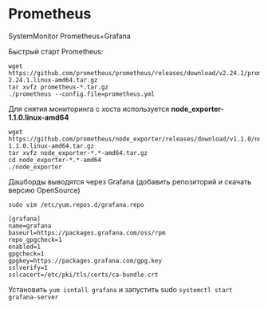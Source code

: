 # Prometheus
SystemMonitor Prometheus+Grafana

Быстрый старт Prometheus: 
```
wget https://github.com/prometheus/prometheus/releases/download/v2.24.1/prometheus-2.24.1.linux-amd64.tar.gz
tar xvfz prometheus-*.tar.gz
./prometheus --config.file=prometheus.yml
```
Для снятия мониторинга с хоста используется **node_exporter-1.1.0.linux-amd64**
```
wget https://github.com/prometheus/node_exporter/releases/download/v1.1.0/node_exporter-1.1.0.linux-amd64.tar.gz
tar xvfz node_exporter-*.*-amd64.tar.gz
cd node_exporter-*.*-amd64
./node_exporter
```

Дашборды выводятся через Grafana (добавить репозиторий и скачать версию OpenSource)
```
sudo vim /etc/yum.repos.d/grafana.repo

[grafana]
name=grafana
baseurl=https://packages.grafana.com/oss/rpm
repo_gpgcheck=1
enabled=1
gpgcheck=1
gpgkey=https://packages.grafana.com/gpg.key
sslverify=1
sslcacert=/etc/pki/tls/certs/ca-bundle.crt
```
Установить `yum isntall grafana` и запустить sudo `systemctl start grafana-server`
